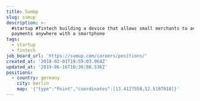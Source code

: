 ```yaml
---
title: SumUp
slug: sumup
description: >-
  #startup #fintech building a device that allows small merchants to accept card
  payments anywhere with a smartphone
tags:
  - startup
  - fintech
job_board_url: 'https://sumup.com/careers/positions/'
created_at: '2018-02-01T19:59:03.064Z'
updated_at: '2019-06-16T10:36:08.536Z'
positions:
  - country: germany
    city: berlin
    map: '{"type":"Point","coordinates":[13.4127558,52.5197018]}'
---
```


